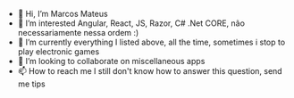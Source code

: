 - 👋 Hi, I’m Marcos Mateus
- 👀 I’m interested Angular, React, JS, Razor, C# .Net CORE, não necessariamente nessa ordem :) 
- 🌱 I’m currently everything I listed above, all the time, sometimes i stop to play electronic games
- 💞️ I’m looking to collaborate on miscellaneous apps
- 📫 How to reach me I still don't know how to answer this question, send me tips

<!---
mateuslczo/mateuslczo is a ✨ special ✨ repository because its `README.md` (this file) appears on your GitHub profile.
You can click the Preview link to take a look at your changes.
--->
